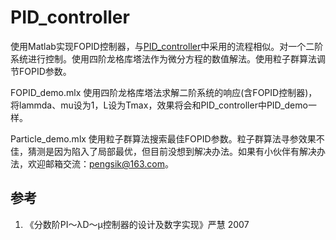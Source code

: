 # PID_controller

使用Matlab实现FOPID控制器，与[PID_controller](https://github.com/Pengskr/PID_controller)中采用的流程相似。对一个二阶系统进行控制。使用四阶龙格库塔法作为微分方程的数值解法。使用粒子群算法调节FOPID参数。

FOPID_demo.mlx 使用四阶龙格库塔法求解二阶系统的响应(含FOPID控制器)，将lammda、mu设为1，L设为Tmax，效果将会和PID_controller中PID_demo一样。

Particle_demo.mlx 使用粒子群算法搜索最佳FOPID参数。粒子群算法寻参效果不佳，猜测是因为陷入了局部最优，但目前没想到解决办法。如果有小伙伴有解决办法，欢迎邮箱交流：pengsik@163.com。

## 参考

1. 《分数阶PI～λD～μ控制器的设计及数字实现》严慧 2007
